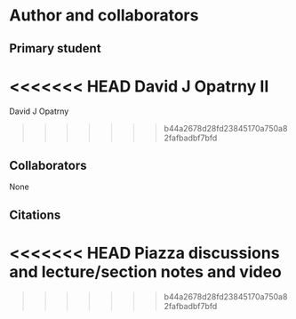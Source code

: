 Author and collaborators
========================

Primary student
---------------
<<<<<<< HEAD
David J Opatrny II
=======
David J Opatrny
>>>>>>> b44a2678d28fd23845170a750a82fafbadbf7bfd


Collaborators
-------------
None


Citations
---------
<<<<<<< HEAD
Piazza discussions and lecture/section notes and video
=======

>>>>>>> b44a2678d28fd23845170a750a82fafbadbf7bfd
